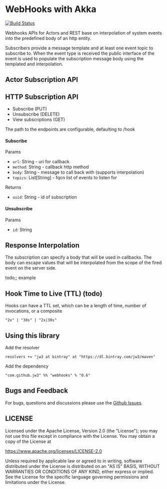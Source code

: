 WebHooks with Akka
==========================
[![Build Status](https://travis-ci.org/jw3/webhooks.svg?branch=master)](https://travis-ci.org/jw3/webhooks)

Webhooks APIs for Actors and REST base on interpolation of system events into the predefined body of an http entity.

Subscribers provide a message template and at least one event topic to subscribe to.  When the event type is received the public interface of the event is used to populate the subscription message body using the templated and interpolation.

## Actor Subscription API

## HTTP Subscription API

- Subscribe (PUT)
- Unsubscribe (DELETE)
- View subscriptions (GET)

The path to the endpoints are configurable, defaulting to /hook

#### Subscribe

Params
  - `url`: String  - uri for callback
  - `method`: String - callback http method
  - `body`: String - message to call back with (supports interpolation)
  - `topics`: List[String] - fqcn list of events to listen for

Returns
  - `uuid`: String - id of subscription

#### Unsubscribe

Params
  - `id`: String


## Response Interpolation

The subscription can specify a body that will be used in callbacks.
The body can escape values that will be interpolated from the scope of the fired event on the server side.

todo;; example

## Hook Time to Live (TTL) (todo)

Hooks can have a TTL set, which can be a length of time, number of invocations, or a composite

```"2x" | "30s" | "2x|30s"```

## Using this library

Add the resolver

```resolvers += "jw3 at bintray" at "https://dl.bintray.com/jw3/maven"```

Add the dependency

```"com.github.jw3" %% "webhooks" % "0.6"```

## Bugs and Feedback

For bugs, questions and discussions please use the [Github Issues](https://github.com/jw3/webhooks/issues).

## LICENSE

Licensed under the Apache License, Version 2.0 (the "License");
you may not use this file except in compliance with the License.
You may obtain a copy of the License at

<https://www.apache.org/licenses/LICENSE-2.0>

Unless required by applicable law or agreed to in writing, software
distributed under the License is distributed on an "AS IS" BASIS,
WITHOUT WARRANTIES OR CONDITIONS OF ANY KIND, either express or implied.
See the License for the specific language governing permissions and
limitations under the License.
